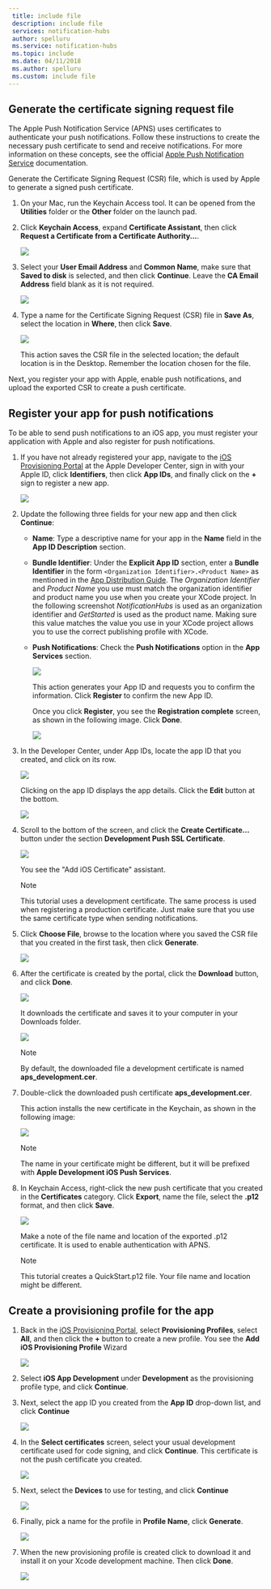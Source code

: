 ```yaml
---
 title: include file
 description: include file
 services: notification-hubs
 author: spelluru
 ms.service: notification-hubs
 ms.topic: include
 ms.date: 04/11/2018
 ms.author: spelluru
 ms.custom: include file
---
```


## Generate the certificate signing request file
The Apple Push Notification Service (APNS) uses certificates to authenticate your push notifications. Follow these instructions to create the necessary push certificate to send and receive notifications. For more information on these concepts, see the official [Apple Push Notification Service](http://go.microsoft.com/fwlink/p/?LinkId=272584) documentation.

Generate the Certificate Signing Request (CSR) file, which is used by Apple to generate a signed push certificate.

1. On your Mac, run the Keychain Access tool. It can be opened from the **Utilities** folder or the **Other** folder on the launch pad.
2. Click **Keychain Access**, expand **Certificate Assistant**, then click **Request a Certificate from a Certificate Authority...**.
   
      ![](./media/notification-hubs-enable-apple-push-notifications/notification-hubs-request-cert-from-ca.png)
3. Select your **User Email Address** and **Common Name**, make sure that **Saved to disk** is selected, and then click **Continue**. Leave the **CA Email Address** field blank as it is not required.
   
      ![](./media/notification-hubs-enable-apple-push-notifications/notification-hubs-csr-info.png)
4. Type a name for the Certificate Signing Request (CSR) file in **Save As**, select the location in **Where**, then click **Save**.
   
      ![](./media/notification-hubs-enable-apple-push-notifications/notification-hubs-save-csr.png)
   
      This action saves the CSR file in the selected location; the default location is in the Desktop. Remember the location chosen for the file.

Next, you register your app with Apple, enable push notifications, and upload the exported CSR to create a push certificate.

## Register your app for push notifications
To be able to send push notifications to an iOS app, you must register your application with Apple and also register for push notifications.  

1. If you have not already registered your app, navigate to the <a href="http://go.microsoft.com/fwlink/p/?LinkId=272456" target="_blank">iOS Provisioning Portal</a> at the Apple Developer Center, sign in with your Apple ID, click **Identifiers**, then click **App IDs**, and finally click on the **+** sign to register a new app.
   
      ![](./media/notification-hubs-enable-apple-push-notifications/notification-hubs-ios-appids.png)
      
2. Update the following three fields for your new app and then click **Continue**:
   
   * **Name**: Type a descriptive name for your app in the **Name** field in the **App ID Description** section.
   * **Bundle Identifier**: Under the **Explicit App ID** section, enter a **Bundle Identifier** in the form `<Organization Identifier>.<Product Name>` as mentioned in the [App Distribution Guide](https://developer.apple.com/library/mac/documentation/IDEs/Conceptual/AppDistributionGuide/ConfiguringYourApp/ConfiguringYourApp.html#//apple_ref/doc/uid/TP40012582-CH28-SW8). The *Organization Identifier* and *Product Name* you use must match the organization identifier and product name you use when you create your XCode project. In the following screenshot *NotificationHubs* is used as an organization identifier and *GetStarted* is used as the product name. Making sure this value matches the value you use in your XCode project allows you to use the correct publishing profile with XCode. 
   * **Push Notifications**: Check the **Push Notifications** option in the **App Services** section.
     
      ![](./media/notification-hubs-enable-apple-push-notifications/notification-hubs-new-appid-info.png)
     
      This action generates your App ID and requests you to confirm the information. Click **Register** to confirm the new App ID.
     
      Once you click **Register**, you see the **Registration complete** screen, as shown in the following image. Click **Done**.
      
      ![](./media/notification-hubs-enable-apple-push-notifications/notification-hubs-appid-registration-complete.png)


1. In the Developer Center, under App IDs, locate the app ID that you created, and click on its row.
   
      ![](./media/notification-hubs-enable-apple-push-notifications/notification-hubs-ios-appids2.png)
   
      Clicking on the app ID displays the app details. Click the **Edit** button at the bottom.
   
      ![](./media/notification-hubs-enable-apple-push-notifications/notification-hubs-edit-appid.png)
      
2. Scroll to the bottom of the screen, and click the **Create Certificate...** button under the section **Development Push SSL Certificate**.
   
      ![](./media/notification-hubs-enable-apple-push-notifications/notification-hubs-appid-create-cert.png)
   
      You see the "Add iOS Certificate" assistant.
   
   > [!NOTE]
   > This tutorial uses a development certificate. The same process is used when registering a production certificate. Just make sure that you use the same certificate type when sending notifications.
   > 
   > 
3. Click **Choose File**, browse to the location where you saved the CSR file that you created in the first task, then click **Generate**.
   
      ![](./media/notification-hubs-enable-apple-push-notifications/notification-hubs-appid-cert-choose-csr.png)
4. After the certificate is created by the portal, click the **Download** button, and click **Done**.
   
      ![](./media/notification-hubs-enable-apple-push-notifications/notification-hubs-appid-download-cert.png)
   
      It downloads the certificate and saves it to your computer in your Downloads folder.
   
      ![](./media/notification-hubs-enable-apple-push-notifications/notification-hubs-cert-downloaded.png)
   
   > [!NOTE]
   > By default, the downloaded file a development certificate is named **aps_development.cer**.
   > 
   > 
5. Double-click the downloaded push certificate **aps_development.cer**.
   
      This action installs the new certificate in the Keychain, as shown in the following image:
   
      ![](./media/notification-hubs-enable-apple-push-notifications/notification-hubs-cert-in-keychain.png)
   
   > [!NOTE]
   > The name in your certificate might be different, but it will be prefixed with **Apple Development iOS Push Services**.   
6. In Keychain Access, right-click the new push certificate that you created in the **Certificates** category. Click **Export**, name the file, select the **.p12** format, and then click **Save**.
   
    ![](./media/notification-hubs-enable-apple-push-notifications/notification-hubs-export-cert-p12.png)
   
    Make a note of the file name and location of the exported .p12 certificate. It is used to enable authentication with APNS.
   
   > [!NOTE]
   > This tutorial creates a QuickStart.p12 file. Your file name and location might be different.
   
## Create a provisioning profile for the app
1. Back in the <a href="http://go.microsoft.com/fwlink/p/?LinkId=272456" target="_blank">iOS Provisioning Portal</a>, select **Provisioning Profiles**, select **All**, and then click the **+** button to create a new profile. You see the **Add iOS Provisioning Profile** Wizard
   
      ![](./media/notification-hubs-enable-apple-push-notifications/notification-hubs-new-provisioning-profile.png)
2. Select **iOS App Development** under **Development** as the provisioning profile type, and click **Continue**. 
3. Next, select the app ID you created from the **App ID** drop-down list, and click **Continue**
   
      ![](./media/notification-hubs-enable-apple-push-notifications/notification-hubs-select-appid-for-provisioning.png)
4. In the **Select certificates** screen, select your usual development certificate used for code signing, and click **Continue**. This certificate is not the push certificate you created.
   
      ![](./media/notification-hubs-enable-apple-push-notifications/notification-hubs-provisioning-select-cert.png)
5. Next, select the **Devices** to use for testing, and click **Continue**
   
      ![](./media/notification-hubs-enable-apple-push-notifications/notification-hubs-provisioning-select-devices.png)
6. Finally, pick a name for the profile in **Profile Name**, click **Generate**.
   
      ![](./media/notification-hubs-enable-apple-push-notifications/notification-hubs-provisioning-name-profile.png)
7. When the new provisioning profile is created click to download it and install it on your Xcode development machine. Then click **Done**.
   
      ![](./media/notification-hubs-enable-apple-push-notifications/notification-hubs-provisioning-profile-ready.png)
